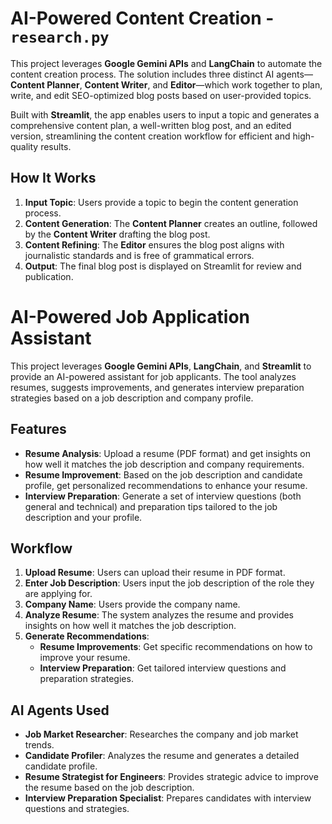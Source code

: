 # AI-Powered Content Creation - `research.py`
This project leverages **Google Gemini APIs** and **LangChain** to automate the content creation process. The solution includes three distinct AI agents—**Content Planner**, **Content Writer**, and **Editor**—which work together to plan, write, and edit SEO-optimized blog posts based on user-provided topics.

Built with **Streamlit**, the app enables users to input a topic and generates a comprehensive content plan, a well-written blog post, and an edited version, streamlining the content creation workflow for efficient and high-quality results.
## How It Works
1. **Input Topic**: Users provide a topic to begin the content generation process.
2. **Content Generation**: The **Content Planner** creates an outline, followed by the **Content Writer** drafting the blog post.
3. **Content Refining**: The **Editor** ensures the blog post aligns with journalistic standards and is free of grammatical errors.
4. **Output**: The final blog post is displayed on Streamlit for review and publication.

# AI-Powered Job Application Assistant

This project leverages **Google Gemini APIs**, **LangChain**, and **Streamlit** to provide an AI-powered assistant for job applicants. The tool analyzes resumes, suggests improvements, and generates interview preparation strategies based on a job description and company profile.

## Features

- **Resume Analysis**: Upload a resume (PDF format) and get insights on how well it matches the job description and company requirements.
- **Resume Improvement**: Based on the job description and candidate profile, get personalized recommendations to enhance your resume.
- **Interview Preparation**: Generate a set of interview questions (both general and technical) and preparation tips tailored to the job description and your profile.

## Workflow

1. **Upload Resume**: Users can upload their resume in PDF format.
2. **Enter Job Description**: Users input the job description of the role they are applying for.
3. **Company Name**: Users provide the company name.
4. **Analyze Resume**: The system analyzes the resume and provides insights on how well it matches the job description.
5. **Generate Recommendations**:
   - **Resume Improvements**: Get specific recommendations on how to improve your resume.
   - **Interview Preparation**: Get tailored interview questions and preparation strategies.

## AI Agents Used

- **Job Market Researcher**: Researches the company and job market trends.
- **Candidate Profiler**: Analyzes the resume and generates a detailed candidate profile.
- **Resume Strategist for Engineers**: Provides strategic advice to improve the resume based on the job description.
- **Interview Preparation Specialist**: Prepares candidates with interview questions and strategies.
